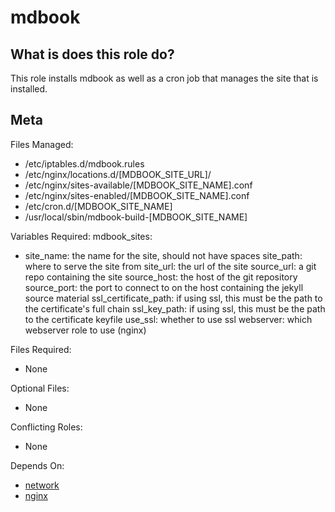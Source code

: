 mdbook
======


What is does this role do?
--------------------------

This role installs mdbook as well as a cron job that manages the site that is installed.


Meta
----

Files Managed:
  * /etc/iptables.d/mdbook.rules
  * /etc/nginx/locations.d/[MDBOOK_SITE_URL]/
  * /etc/nginx/sites-available/[MDBOOK_SITE_NAME].conf
  * /etc/nginx/sites-enabled/[MDBOOK_SITE_NAME].conf
  * /etc/cron.d/[MDBOOK_SITE_NAME]
  * /usr/local/sbin/mdbook-build-[MDBOOK_SITE_NAME]

Variables Required:
  mdbook_sites:
  - site_name: the name for the site, should not have spaces
    site_path: where to serve the site from
    site_url: the url of the site
    source_url: a git repo containing the site
    source_host: the host of the git repository
    source_port: the port to connect to on the host containing the jekyll source material
    ssl_certificate_path: if using ssl, this must be the path to the certificate's full chain
    ssl_key_path: if using ssl, this must be the path to the certificate keyfile
    use_ssl: whether to use ssl
    webserver: which webserver role to use (nginx)


Files Required:
  * None

Optional Files:
  * None

Conflicting Roles:
  * None

Depends On:
  * [network](https://github.com/void-ansible-roles/network)
  * [nginx](https://github.com/void-ansible-roles/nginx)
